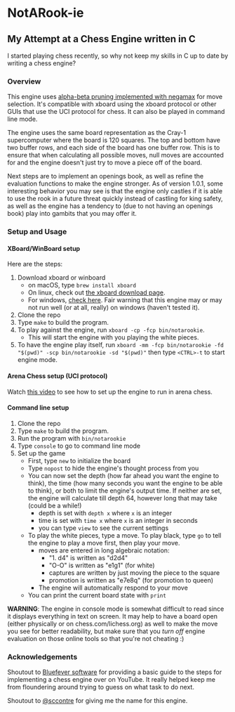 # NotARook-ie
## My Attempt at a Chess Engine written in C

I started playing chess recently, so why not keep my skills in C up to date by writing a chess engine?

### Overview
This engine uses [alpha-beta pruning implemented with negamax](https://en.wikipedia.org/wiki/Alpha%E2%80%93beta_pruning) for move selection. It's compatible with
xboard using the xboard protocol or other GUIs that use the <a href="http://wbec-ridderkerk.nl/html/UCIProtocol.html" target="_blank" style="text-decoration:none;">UCI protocol</a> for chess. It can also be played in command line mode.

The engine uses the same board representation as the <a href="https://www.chessprogramming.org/Cray-1" target="_blank" style="text-decoration:none;">Cray-1 supercomputer</a> where the board is 120 squares. The top and bottom have two buffer
rows, and each side of the board has one buffer row. This is to ensure that when calculating all possible moves, null moves
are accounted for and the engine doesn't just try to move a piece off of the board.

Next steps are to implement an openings book, as well as refine the evaluation functions to make the engine stronger. As of
version 1.0.1, some interesting behavior you may see is that the engine only castles if it is able to use the rook in a future
threat quickly instead of castling for king safety, as well as the engine has a tendency to (due to not having an openings book)
play into gambits that you may offer it.

### Setup and Usage

#### XBoard/WinBoard setup
Here are the steps:
1. Download xboard or winboard
    * on macOS, type `brew install xboard`
    * On linux, check out [the xboard download page](https://www.gnu.org/software/xboard/#download).
    * For windows, [check here](https://www.gnu.org/software/xboard/#tag-A1). Fair warning that this engine may or may not run well (or at all, really) on windows (haven't tested it).
2. Clone the repo
3. Type `make` to build the program.
4. To play against the engine, run `xboard -cp -fcp bin/notarookie`.
    * This will start the engine with you playing the white pieces.
5. To have the engine play itself, run `xboard -mm -fcp bin/notarookie -fd "$(pwd)" -scp bin/notarookie -sd "$(pwd)"` then type `<CTRL>-t` to start engine mode.

#### Arena Chess setup (UCI protocol)
Watch [this video](https://www.youtube.com/watch?v=7WUN1dgUEmw) to see how to set up the engine to run in arena chess.

#### Command line setup
1. Clone the repo
2. Type `make` to build the program.
3. Run the program with `bin/notarookie`
4. Type `console` to go to command line mode
5. Set up the game
    * First, type `new` to initialize the board
    * Type `nopost` to hide the engine's thought process from you
    * You can now set the depth (how far ahead you want the engine to think), the time (how many seconds you want the engine to be able to think), or both to limit the engine's output time. If neither are set, the engine will calculate till depth 64, however long that may take (could be a while!)
        * depth is set with `depth x` where `x` is an integer
        * time is set with `time x` where `x` is an integer in seconds
        * you can type `view` to see the current settings
    * To play the white pieces, type a move. To play black, type `go` to tell the engine to play a move first, then play your move.
        * moves are entered in long algebraic notation:
            * "1. d4" is written as "d2d4"
            * "O-O" is written as "e1g1" (for white)
            * captures are written by just moving the piece to the square
            * promotion is written as "e7e8q" (for promotion to queen)
        * The engine will automatically respond to your move
    * You can print the current board state with `print`

**WARNING**: The engine in console mode is somewhat difficult to read since it displays everything in text on screen. It may help to have a board open (either physically or on chess.com/lichess.org) as well to make the move you see for better readability, but make sure that you _turn off_ engine evaluation on those online tools so that you're not cheating :)

### Acknowledgements
Shoutout to [Bluefever software](https://www.youtube.com/user/BlueFeverSoft) for providing a basic guide to the steps for implementing a chess engine over on YouTube. It really helped keep me from floundering around trying to guess on what task to do next.

Shoutout to [@sccontre](http://github.com/sccontre) for giving me the name for this engine.
